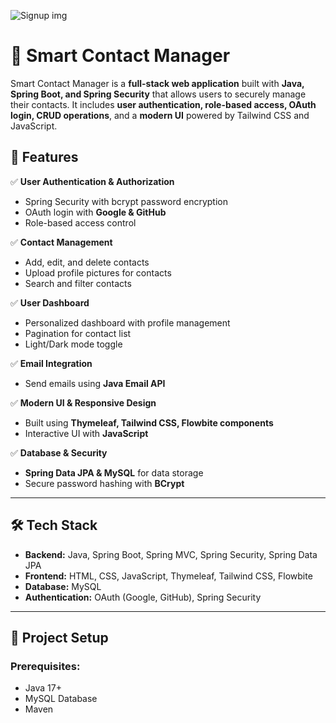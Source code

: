 ![Signup img](https://github.com/user-attachments/assets/5400e0ff-6f39-4ea0-9915-a5615acd4c59)
# 📒 Smart Contact Manager

Smart Contact Manager is a **full-stack web application** built with **Java, Spring Boot, and Spring Security** that allows users to securely manage their contacts. It includes **user authentication, role-based access, OAuth login, CRUD operations**, and a **modern UI** powered by Tailwind CSS and JavaScript.

## 🚀 Features

✅ **User Authentication & Authorization**  
   - Spring Security with bcrypt password encryption  
   - OAuth login with **Google & GitHub**  
   - Role-based access control 

✅ **Contact Management**  
   - Add, edit, and delete contacts  
   - Upload profile pictures for contacts  
   - Search and filter contacts  

✅ **User Dashboard**  
   - Personalized dashboard with profile management  
   - Pagination for contact list  
   - Light/Dark mode toggle  

✅ **Email Integration**  
   - Send emails using **Java Email API**  

✅ **Modern UI & Responsive Design**  
   - Built using **Thymeleaf, Tailwind CSS, Flowbite components**  
   - Interactive UI with **JavaScript**  

✅ **Database & Security**  
   - **Spring Data JPA & MySQL** for data storage  
   - Secure password hashing with **BCrypt**  

---

## 🛠️ Tech Stack

- **Backend:** Java, Spring Boot, Spring MVC, Spring Security, Spring Data JPA  
- **Frontend:** HTML, CSS, JavaScript, Thymeleaf, Tailwind CSS, Flowbite  
- **Database:** MySQL  
- **Authentication:** OAuth (Google, GitHub), Spring Security  

---

## 📂 Project Setup

### Prerequisites:
- Java 17+  
- MySQL Database  
- Maven  
